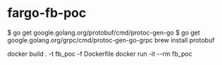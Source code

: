 # fargo-fb-poc

$ go get google.golang.org/protobuf/cmd/protoc-gen-go
$ go get google.golang.org/grpc/cmd/protoc-gen-go-grpc
brew install protobuf

docker build . -t fb_poc -f Dockerfile
docker run -it --rm fb_poc

